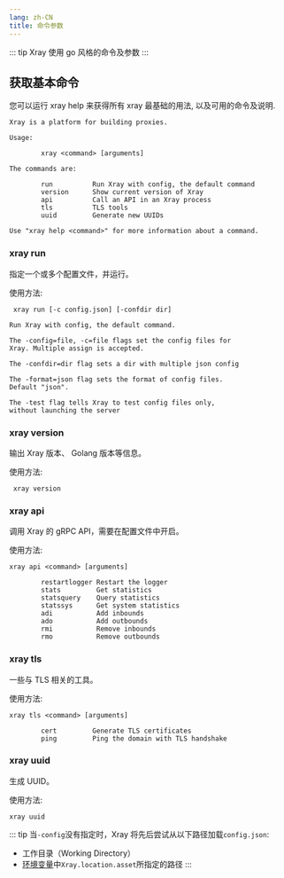 ```yaml
---
lang: zh-CN
title: 命令参数
---
```


::: tip
Xray 使用 go 风格的命令及参数
:::

## 获取基本命令

您可以运行 xray help 来获得所有 xray 最基础的用法, 以及可用的命令及说明.

```
Xray is a platform for building proxies.

Usage:

        xray <command> [arguments]

The commands are:

        run          Run Xray with config, the default command
        version      Show current version of Xray
        api          Call an API in an Xray process
        tls          TLS tools
        uuid         Generate new UUIDs

Use "xray help <command>" for more information about a command.
```

### xray run

指定一个或多个配置文件，并运行。

使用方法:
```
 xray run [-c config.json] [-confdir dir]
```

```
Run Xray with config, the default command.

The -config=file, -c=file flags set the config files for
Xray. Multiple assign is accepted.

The -confdir=dir flag sets a dir with multiple json config

The -format=json flag sets the format of config files.
Default "json".

The -test flag tells Xray to test config files only,
without launching the server
```

### xray version

输出 Xray 版本、 Golang 版本等信息。

使用方法:
```
 xray version
```



### xray api

调用 Xray 的 gRPC API，需要在配置文件中开启。

使用方法:
```
xray api <command> [arguments]
```

```
        restartlogger Restart the logger
        stats         Get statistics
        statsquery    Query statistics
        statssys      Get system statistics
        adi           Add inbounds
        ado           Add outbounds
        rmi           Remove inbounds
        rmo           Remove outbounds
```

### xray tls

一些与 TLS 相关的工具。

使用方法:
```
xray tls <command> [arguments]
```

```
        cert         Generate TLS certificates
        ping         Ping the domain with TLS handshake
```

### xray uuid

生成 UUID。

使用方法:
```
xray uuid
```



::: tip
当`-config`没有指定时，Xray 将先后尝试从以下路径加载`config.json`:
- 工作目录（Working Directory）
- [环境变量](../config/env)中`Xray.location.asset`所指定的路径
:::

